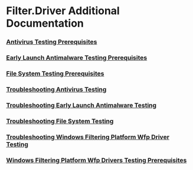 # Filter.Driver Additional Documentation
### [Antivirus Testing Prerequisites](antivirus_testing_prerequisites.md.md)
### [Early Launch Antimalware Testing Prerequisites](early_launch_antimalware_testing_prerequisites.md.md)
### [File System Testing Prerequisites](file_system_testing_prerequisites.md.md)
### [Troubleshooting Antivirus Testing](troubleshooting_antivirus_testing.md.md)
### [Troubleshooting Early Launch Antimalware Testing](troubleshooting_early_launch_antimalware_testing.md.md)
### [Troubleshooting File System Testing](troubleshooting_file_system_testing.md.md)
### [Troubleshooting Windows Filtering Platform  Wfp  Driver Testing](troubleshooting_windows_filtering_platform__wfp__driver_testing.md.md)
### [Windows Filtering Platform  Wfp  Drivers Testing Prerequisites](windows_filtering_platform__wfp__drivers_testing_prerequisites.md.md)
